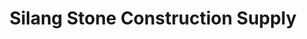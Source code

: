 ---
title: "Silang Stone Construction Supply"
url: /silang/silang-stone-construction-supply-2/
shop: Baustoffe
---